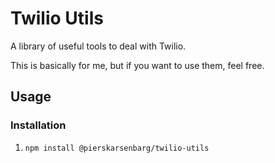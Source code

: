 # Twilio Utils

A library of useful tools to deal with Twilio. 

This is basically for me, but if you want to use them, feel free.

## Usage

### Installation

1. `npm install @pierskarsenbarg/twilio-utils`